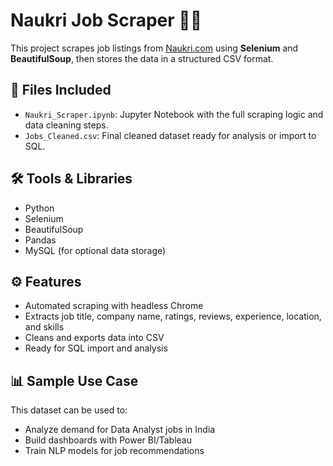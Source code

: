 # Naukri Job Scraper 🕵️‍♀️

This project scrapes job listings from [Naukri.com](https://naukri.com) using **Selenium** and **BeautifulSoup**, then stores the data in a structured CSV format.

## 📂 Files Included
- `Naukri_Scraper.ipynb`: Jupyter Notebook with the full scraping logic and data cleaning steps.
- `Jobs_Cleaned.csv`: Final cleaned dataset ready for analysis or import to SQL.

## 🛠️ Tools & Libraries
- Python
- Selenium
- BeautifulSoup
- Pandas
- MySQL (for optional data storage)

## ⚙️ Features
- Automated scraping with headless Chrome
- Extracts job title, company name, ratings, reviews, experience, location, and skills
- Cleans and exports data into CSV
- Ready for SQL import and analysis

## 📊 Sample Use Case
This dataset can be used to:
- Analyze demand for Data Analyst jobs in India
- Build dashboards with Power BI/Tableau
- Train NLP models for job recommendations


